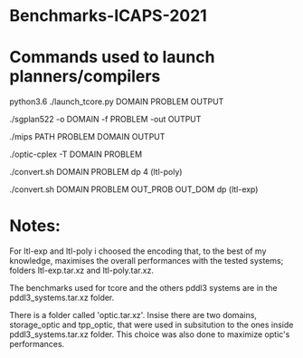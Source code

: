 # Benchmarks-ICAPS-2021

# Commands used to launch planners/compilers

python3.6 ./launch_tcore.py DOMAIN PROBLEM OUTPUT 

./sgplan522 -o DOMAIN -f PROBLEM -out OUTPUT

./mips PATH PROBLEM DOMAIN OUTPUT

./optic-cplex -T DOMAIN PROBLEM

./convert.sh DOMAIN PROBLEM dp 4 (ltl-poly)

./convert.sh DOMAIN PROBLEM OUT_PROB OUT_DOM dp (ltl-exp)

# Notes:

For ltl-exp and ltl-poly i choosed the encoding that, to the best of my knowledge, maximises the overall performances with the tested systems; folders ltl-exp.tar.xz and ltl-poly.tar.xz.

The benchmarks used for tcore and the others pddl3 systems are in the pddl3_systems.tar.xz folder.

There is a folder called 'optic.tar.xz'. Insise there are two domains, storage_optic and tpp_optic, that were used in subsitution to the ones inside pddl3_systems.tar.xz folder. This choice was also done to maximize optic's performances.
